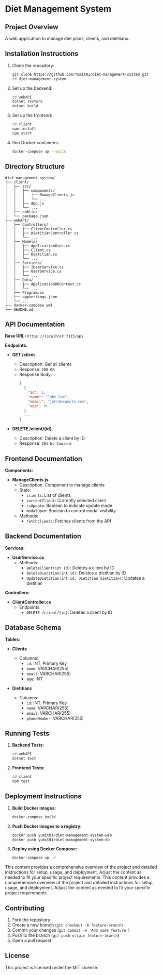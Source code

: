 # Diet Management System

## Project Overview
A web application to manage diet plans, clients, and dietitians.

## Installation Instructions
1. Clone the repository:
   ```sh
   git clone https://github.com/Yumit01/diet-management-system.git
   cd diet-management-system
   ```

2. Set up the backend:
   ```sh
   cd webAPI
   dotnet restore
   dotnet build
   ```

3. Set up the frontend:
   ```sh
   cd client
   npm install
   npm start
   ```

4. Run Docker containers:
   ```sh
   docker-compose up --build
   ```

## Directory Structure
```
diet-management-system/
├── client/
│   ├── src/
│   │   ├── components/
│   │   │   ├── ManageClients.js
│   │   │   └── ...
│   │   ├── App.js
│   │   └── ...
│   ├── public/
│   └── package.json
├── webAPI/
│   ├── Controllers/
│   │   ├── ClientController.cs
│   │   ├── DietitianController.cs
│   │   └── ...
│   ├── Models/
│   │   ├── ApplicationUser.cs
│   │   ├── Client.cs
│   │   ├── Dietitian.cs
│   │   └── ...
│   ├── Services/
│   │   ├── IUserService.cs
│   │   ├── UserService.cs
│   │   └── ...
│   ├── Data/
│   │   ├── ApplicationDbContext.cs
│   │   └── ...
│   ├── Program.cs
│   ├── appsettings.json
│   └── ...
├── docker-compose.yml
└── README.md
```

## API Documentation
**Base URL:** `https://localhost:7115/api`

**Endpoints:**

- **GET /client**
  - Description: Get all clients
  - Response: `200 OK`
  - Response Body:
    ```json
    [
      {
        "id": 1,
        "name": "John Doe",
        "email": "john@example.com",
        "age": 30
      },
      ...
    ]
    ```

- **DELETE /client/{id}**
  - Description: Delete a client by ID
  - Response: `204 No Content`

## Frontend Documentation
**Components:**

- **ManageClients.js**
  - Description: Component to manage clients
  - State:
    - `clients`: List of clients
    - `currentClient`: Currently selected client
    - `isUpdate`: Boolean to indicate update mode
    - `modalOpen`: Boolean to control modal visibility
  - Methods:
    - `fetchClients`: Fetches clients from the API

## Backend Documentation
**Services:**

- **UserService.cs**
  - Methods:
    - `DeleteClient(int id)`: Deletes a client by ID
    - `DeleteDietitian(int id)`: Deletes a dietitian by ID
    - `UpdateDietitian(int id, Dietitian dietitian)`: Updates a dietitian

**Controllers:**

- **ClientController.cs**
  - Endpoints:
    - `DELETE /client/{id}`: Deletes a client by ID

## Database Schema
**Tables:**

- **Clients**
  - Columns:
    - `id`: INT, Primary Key
    - `name`: VARCHAR(255)
    - `email`: VARCHAR(255)
    - `age`: INT

- **Dietitians**
  - Columns:
    - `id`: INT, Primary Key
    - `name`: VARCHAR(255)
    - `email`: VARCHAR(255)
    - `phoneNumber`: VARCHAR(255)

## Running Tests
1. **Backend Tests:**
   ```sh
   cd webAPI
   dotnet test
   ```

2. **Frontend Tests:**
   ```sh
   cd client
   npm test
   ```

## Deployment Instructions
1. **Build Docker images:**
   ```sh
   docker-compose build
   ```

2. **Push Docker images to a registry:**
   ```sh
   docker push yumit01/diet-management-system-web
   docker push yumit01/diet-management-system-db
   ```

3. **Deploy using Docker Compose:**
   ```sh
   docker-compose up -d
   ```

This content provides a comprehensive overview of the project and detailed instructions for setup, usage, and deployment. Adjust the content as needed to fit your specific project requirements.
This content provides a comprehensive overview of the project and detailed instructions for setup, usage, and deployment. Adjust the content as needed to fit your specific project requirements.

## Contributing
1. Fork the repository
2. Create a new branch (`git checkout -b feature-branch`)
3. Commit your changes (`git commit -m 'Add some feature'`)
4. Push to the branch (`git push origin feature-branch`)
5. Open a pull request

## License
This project is licensed under the MIT License.